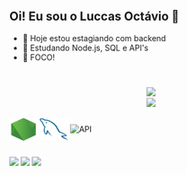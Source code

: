 <div align="left">

## Oi! Eu sou o Luccas Octávio 👋
- 🔭 Hoje estou estagiando com backend
- 🌱 Estudando Node.js, SQL e API's
- 🎯 FOCO!

</div>

<br> <!-- Adicione uma quebra de linha -->

<div align="center">
  <a href="https://github.com/luccasdantas/github-readme-stats">
    <img height="150em" src="https://github-readme-stats.vercel.app/api?username=luccasdantas&hide=stars,contribs&show_icons=true&theme=moltack&include_all_commits&line_height=26&count_private=true">
  </a>
</div>


<!-- [![Anurag's GitHub stats](https://github-readme-stats.vercel.app/api?username=luccasdantas&hide=stars,contribs&show_icons=true&theme=vue-dark)](https://github.com/luccasdantas/github-readme-stats) / Guardar este tema -->

<div align="center">
  <a href="https://github.com/luccasdantas/github-readme-stats">
    <img src="https://github-readme-stats.vercel.app/api/top-langs/?username=luccasdantas&layout=compact&custom_title=Top%20Languages&langs_count=10&theme=moltack" height="141em">
  </a>
</div>


<div style="display: inline_block"><br>
      <img align="center" alt="NodeJs" height="40" width="50" src="https://raw.githubusercontent.com/devicons/devicon/master/icons/nodejs/nodejs-original.svg">
      <img align="center" alt="SQL" height="40" width="50" src="https://raw.githubusercontent.com/devicons/devicon/master/icons/mysql/mysql-original.svg">
      <img align="center" alt="API" height="40" width="50" src="https://img.icons8.com/ios-filled/50/000000/api.png">
</div>

##
<div>
   <a href = "mailto:contato@luccasoctaviod"><img loading="lazy" src="https://img.shields.io/badge/Gmail-D14836?style=for-the-badge&logo=gmail&logoColor=white" target="_blank"></a>
  <a href="https://www.linkedin.com/in/luccasoddantas/"> <img src="https://img.shields.io/badge/LinkedIn-0077B5?style=for-the-badge&logo=linkedin&logoColor=white" target="_blank"></a>
  <a href="https://instagram.com/l_uccasd" target="_blank"><img src="https://img.shields.io/badge/-Instagram-%23E4405F?style=for-the-badge&logo=instagram&logoColor=white" target="_blank"></a>
</div>
